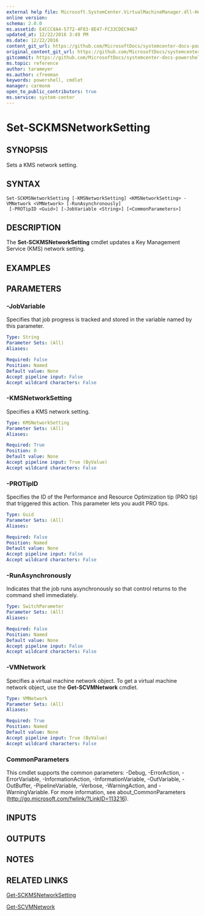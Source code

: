 ```yaml
---
external help file: Microsoft.SystemCenter.VirtualMachineManager.dll-Help.xml
online version: 
schema: 2.0.0
ms.assetid: E4CCC8A4-5772-4F83-8E47-FC33CDEC9467
updated_at: 12/22/2016 3:49 PM
ms.date: 12/22/2016
content_git_url: https://github.com/MicrosoftDocs/systemcenter-docs-powershell/blob/live/systemcenter-cmdlets/SystemCenter2016/VirtualMachineManager/vlatest/Set-SCKMSNetworkSetting.md
original_content_git_url: https://github.com/MicrosoftDocs/systemcenter-docs-powershell/blob/live/systemcenter-cmdlets/SystemCenter2016/VirtualMachineManager/vlatest/Set-SCKMSNetworkSetting.md
gitcommit: https://github.com/MicrosoftDocs/systemcenter-docs-powershell/blob/8c8c20cafa5c1354636ca569508504b8373fce2c/systemcenter-cmdlets/SystemCenter2016/VirtualMachineManager/vlatest/Set-SCKMSNetworkSetting.md
ms.topic: reference
author: tarameyer
ms.author: cfreeman
keywords: powershell, cmdlet
manager: carmonm
open_to_public_contributors: true
ms.service: system-center
---
```


# Set-SCKMSNetworkSetting

## SYNOPSIS
Sets a KMS network setting.

## SYNTAX

```
Set-SCKMSNetworkSetting [-KMSNetworkSetting] <KMSNetworkSetting> -VMNetwork <VMNetwork> [-RunAsynchronously]
 [-PROTipID <Guid>] [-JobVariable <String>] [<CommonParameters>]
```

## DESCRIPTION
The **Set-SCKMSNetworkSetting** cmdlet updates a Key Management Service (KMS) network setting.

## EXAMPLES


## PARAMETERS

### -JobVariable
Specifies that job progress is tracked and stored in the variable named by this parameter.

```yaml
Type: String
Parameter Sets: (All)
Aliases: 

Required: False
Position: Named
Default value: None
Accept pipeline input: False
Accept wildcard characters: False
```

### -KMSNetworkSetting
Specifies a KMS network setting.

```yaml
Type: KMSNetworkSetting
Parameter Sets: (All)
Aliases: 

Required: True
Position: 0
Default value: None
Accept pipeline input: True (ByValue)
Accept wildcard characters: False
```

### -PROTipID
Specifies the ID of the Performance and Resource Optimization tip (PRO tip) that triggered this action.
This parameter lets you audit PRO tips.

```yaml
Type: Guid
Parameter Sets: (All)
Aliases: 

Required: False
Position: Named
Default value: None
Accept pipeline input: False
Accept wildcard characters: False
```

### -RunAsynchronously
Indicates that the job runs asynchronously so that control returns to the command shell immediately.

```yaml
Type: SwitchParameter
Parameter Sets: (All)
Aliases: 

Required: False
Position: Named
Default value: None
Accept pipeline input: False
Accept wildcard characters: False
```

### -VMNetwork
Specifies a virtual machine network object.
To get a virtual machine network object, use the **Get-SCVMNetwork** cmdlet.

```yaml
Type: VMNetwork
Parameter Sets: (All)
Aliases: 

Required: True
Position: Named
Default value: None
Accept pipeline input: True (ByValue)
Accept wildcard characters: False
```

### CommonParameters
This cmdlet supports the common parameters: -Debug, -ErrorAction, -ErrorVariable, -InformationAction, -InformationVariable, -OutVariable, -OutBuffer, -PipelineVariable, -Verbose, -WarningAction, and -WarningVariable. For more information, see about_CommonParameters (http://go.microsoft.com/fwlink/?LinkID=113216).

## INPUTS

## OUTPUTS

## NOTES

## RELATED LINKS

[Get-SCKMSNetworkSetting](xref:SystemCenter2016/VirtualMachineManager/vlatest/Get-SCKMSNetworkSetting.md)

[Get-SCVMNetwork](xref:SystemCenter2016/VirtualMachineManager/vlatest/Get-SCVMNetwork.md)

